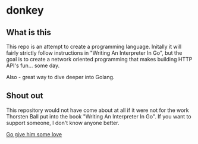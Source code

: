 # donkey

## What is this
This repo is an attempt to create a programming language. 
Initally it will fairly strictly follow instructions in "Writing An Interpreter In Go", but the goal is 
to create a network oriented programming that makes building HTTP API's fun... some day.

Also - great way to dive deeper into Golang.

## Shout out
This repository would not have come about at all if it were not for the work Thorsten Ball put into the book "Writing An Interpreter In Go". 
If you want to support someone, I don't know anyone better.

[Go give him some love](https://github.com/mrnugget)
